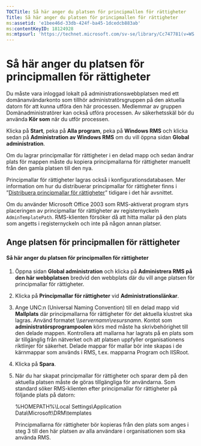 ```yaml
---
TOCTitle: Så här anger du platsen för principmallen för rättigheter
Title: Så här anger du platsen för principmallen för rättigheter
ms:assetid: 'e1bee46d-33db-424f-ba45-1dcedcb883ab'
ms:contentKeyID: 18124928
ms:mtpsurl: 'https://technet.microsoft.com/sv-se/library/Cc747781(v=WS.10)'
---
```


Så här anger du platsen för principmallen för rättigheter
=========================================================

Du måste vara inloggad lokalt på administrationswebbplatsen med ett domänanvändarkonto som tillhör administratörsgruppen på den aktuella datorn för att kunna utföra den här processen. Medlemmar av gruppen Domänadministratörer kan också utföra processen. Av säkerhetsskäl bör du använda **Kör som** när du utför processen.

Klicka på **Start**, peka på **Alla program**, peka på **Windows RMS** och klicka sedan på **Administration av Windows RMS** om du vill öppna sidan **Global administration**.

Om du lagrar principmallar för rättigheter i en delad mapp och sedan ändrar plats för mappen måste du kopiera principmallarna för rättigheter manuellt från den gamla platsen till den nya.

Principmallar för rättigheter lagras också i konfigurationsdatabasen. Mer information om hur du distribuerar principmallar för rättigheter finns i ”[Distribuera principmallar för rättigheter](https://technet.microsoft.com/ae6fa26f-d744-4ac9-9eb1-728ffab87bfe)” tidigare i det här avsnittet.

Om du använder Microsoft Office 2003 som RMS-aktiverat program styrs placeringen av principmallar för rättigheter av registernyckeln `AdminTemplatePath`. RMS-klienten försöker då att hitta mallar på den plats som angetts i registernyckeln och inte på någon annan platser.

Ange platsen för principmallen för rättigheter
----------------------------------------------

#### Så här anger du platsen för principmallen för rättigheter

1.  Öppna sidan **Global administration** och klicka på **Administrera RMS på den här webbplatsen** bredvid den webbplats där du vill ange platsen för principmallar för rättigheter.

2.  Klicka på **Principmallar för rättigheter** vid **Administrationslänkar**.

3.  Ange UNC:n (Universal Naming Convention) till en delad mapp vid **Mallplats** där principmallarna för rättigheter för det aktuella klustret ska lagras. Använd formatet \\\\*servernamn*\\*resursnamn*. Kontot som **administratörsprogrampoolen** körs med måste ha skrivbehörighet till den delade mappen. Kontrollera att mallarna har lagrats på en plats som är tillgänglig från nätverket och att platsen uppfyller organisationens riktlinjer för säkerhet. Delade mappar för mallar bör inte skapas i de kärnmappar som används i RMS, t.ex. mapparna Program och IISRoot.

4.  Klicka på **Spara**.

5.  När du har skapat principmallar för rättigheter och sparar dem på den aktuella platsen måste de göras tillgängliga för användarna. Som standard söker RMS-klienten efter principmallar för rättigheter på följande plats på datorn:

    %HOMEPATH%\\Local Settings\\Application Data\\Microsoft\\DRM\\templates

    Principmallarna för rättigheter bör kopieras från den plats som anges i steg 3 till den här platsen av alla användare i organisationen som ska använda RMS.
